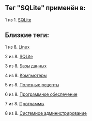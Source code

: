 ## Тег "SQLite" применён в:

1 из 1. [SQLite](../Компьютеры%20и%20софт/Программы/SQLite.md)

## Близкие теги:

1 из 8. [Linux](./Linux.md)

2 из 8. [SQLite](./SQLite.md)

3 из 8. [Базы данных](./Базы%20данных.md)

4 из 8. [Компьютеры](./Компьютеры.md)

5 из 8. [Полезные рецепты](./Полезные%20рецепты.md)

6 из 8. [Программное обеспечение](./Программное%20обеспечение.md)

7 из 8. [Программы](./Программы.md)

8 из 8. [Системное администрирование](./Системное%20администрирование.md)

